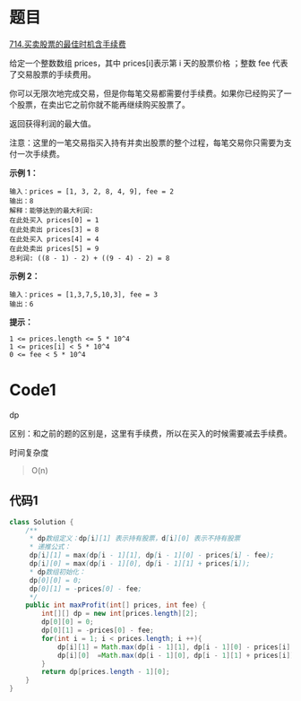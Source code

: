 # 题目
[714.买卖股票的最佳时机含手续费](https://leetcode.cn/problems/best-time-to-buy-and-sell-stock-with-transaction-fee/)

给定一个整数数组 prices，其中 prices[i]表示第 i 天的股票价格 ；整数 fee 代表了交易股票的手续费用。

你可以无限次地完成交易，但是你每笔交易都需要付手续费。如果你已经购买了一个股票，在卖出它之前你就不能再继续购买股票了。

返回获得利润的最大值。

注意：这里的一笔交易指买入持有并卖出股票的整个过程，每笔交易你只需要为支付一次手续费。



**示例 1：**

``` 
输入：prices = [1, 3, 2, 8, 4, 9], fee = 2
输出：8
解释：能够达到的最大利润:  
在此处买入 prices[0] = 1
在此处卖出 prices[3] = 8
在此处买入 prices[4] = 4
在此处卖出 prices[5] = 9
总利润: ((8 - 1) - 2) + ((9 - 4) - 2) = 8
```
**示例 2：**

``` 
输入：prices = [1,3,7,5,10,3], fee = 3
输出：6
```

**提示：**

``` 
1 <= prices.length <= 5 * 10^4
1 <= prices[i] < 5 * 10^4
0 <= fee < 5 * 10^4
```

# Code1
dp

区别：和之前的题的区别是，这里有手续费，所以在买入的时候需要减去手续费。

时间复杂度
> O(n)

## 代码1
```java
class Solution {
    /**
     * dp数组定义：dp[i][1] 表示持有股票，d[i][0] 表示不持有股票
     * 递推公式：
     dp[i][1] = max(dp[i - 1][1], dp[i - 1][0] - prices[i] - fee);
     dp[i][0] = max(dp[i - 1][0], dp[i - 1][1] + prices[i]);
     * dp数组初始化：
     dp[0][0] = 0;
     dp[0][1] = -prices[0] - fee;
     */
    public int maxProfit(int[] prices, int fee) {
        int[][] dp = new int[prices.length][2];
        dp[0][0] = 0;
        dp[0][1] = -prices[0] - fee;
        for(int i = 1; i < prices.length; i ++){
            dp[i][1] = Math.max(dp[i - 1][1], dp[i - 1][0] - prices[i] - fee);
            dp[i][0]  =Math.max(dp[i - 1][0], dp[i - 1][1] + prices[i]);
        }
        return dp[prices.length - 1][0];
    }
}
```